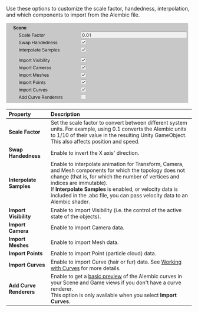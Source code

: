 
Use these options to customize the scale factor, handedness, interpolation, and which components to import from the Alembic file.

![Import Scene options](images/abc_import_options_A.png)

| Property | Description |
|:---|:---|
| __Scale Factor__ | Set the scale factor to convert between different system units. For example, using 0.1 converts the Alembic units to 1/10 of their value in the resulting Unity GameObject. This also affects position and speed. |
| __Swap Handedness__ | Enable to invert the X axis' direction. |
| __Interpolate Samples__ | Enable to interpolate animation for Transform, Camera, and Mesh components for which the topology does not change (that is, for which the number of vertices and indices are immutable).<br/>If **Interpolate Samples** is enabled, or velocity data is included in the .abc file, you can pass velocity data to an Alembic shader. |
| __Import Visibility__ | Enable to import Visibility (i.e. the control of the active state of the objects). |
| __Import Camera__ | Enable to import Camera data. |
| __Import Meshes__ | Enable to import Mesh data. |
| __Import Points__ | Enable to import Point (particle cloud) data. |
| __Import Curves__ | Enable to import Curve (hair or fur) data. See [Working with Curves](curves.md) for more details. |
| __Add Curve Renderers__ | Enable to get a [basic preview](curves.md#rendering-alembic-curves) of the Alembic curves in your Scene and Game views if you don't have a curve renderer.<br />This option is only available when you select __Import Curves__. |
